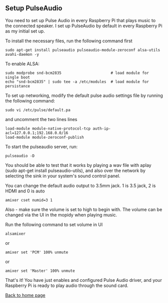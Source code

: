 ## Setup PulseAudio

You need to set up Pulse Audio in every Raspberry Pi that plays music to the connected speaker. I set up PulseAudio by default in every Raspberry Pi as my initial set up.

To install the necessary files, run the following command first
```
sudo apt-get install pulseaudio pulseaudio-module-zeroconf alsa-utils avahi-daemon -y
```

To enable ALSA:
```
sudo modprobe snd-bcm2835                      # load module for single boot
echo "snd-bcm2835" | sudo tee -a /etc/modules  # load module for persistance
```

To set up networking, modify the default pulse audio settings file by running the following command:

```
sudo vi /etc/pulse/default.pa
```

and uncomment the two lines lines

```
load-module module-native-protocol-tcp auth-ip-acl=127.0.0.1;192.168.0.0/16
load-module module-zeroconf-publish
```

To start the pulseaudio server, run:
```
pulseaudio -D
```

You should be able to test that it works by playing a wav file with aplay (sudo apt-get install pulseaudio-utils), and also over the network by selecting the sink in your system's sound control panel.

You can change the default audio output to 3.5mm jack. 1 is 3.5 jack, 2 is HDMI and 0 is auto
```
amixer cset numid=3 1
```

Also - make sure the volume is set to high to begin with. The volume can be changed via the UI in the mopidy when playing music.

Run the following command to set volume in UI
```
alsamixer
```
or 

```
amixer set 'PCM' 100% unmute
```

or

```
amixer set 'Master' 100% unmute
```

That's it! You have just enables and configured Pulse Audio driver, and your Raspberry Pi is ready to play audio through the sound card.

[Back to home page](README.md)
